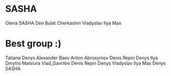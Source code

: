 # SASHA
Olena
SASHA
Den
Bulat Cherkashin
Vladyslav
Ilya
Max 
# Best group :)
Tatiana
Denys
Alexander Baev
Anton Abrosymov
Denis Repin
Denys
Ilya
Dmytro Matsiura
Vlad_Gavrilov
Denis Repin
Denys
Vladyslav
Ilya
Max 
Denys
SASHA

